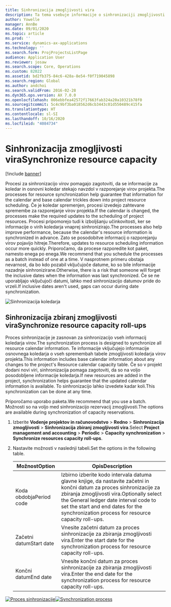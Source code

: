 ```yaml
---
title: Sinhronizacija zmogljivosti vira
description: Ta tema vsebuje informacije o sinhronizaciji zmogljivosti vira v koledarjih in projektih.
author: Yowelle
manager: AnnBe
ms.date: 09/01/2020
ms.topic: article
ms.prod: ''
ms.service: dynamics-ax-applications
ms.technology: ''
ms.search.form: ProjProjectsListPage
audience: Application User
ms.reviewer: josaw
ms.search.scope: Core, Operations
ms.custom: 82022
ms.assetid: bd2fb375-84c6-428a-8e54-f0f719045898
ms.search.region: Global
ms.author: andchoi
ms.search.validFrom: 2016-02-28
ms.dyn365.ops.version: AX 7.0.0
ms.openlocfilehash: 006ebbfea42572f17663fab324a20a10321b78f0
ms.sourcegitcommit: 5c4c9bf3ba018562d6cb3443c01d550489c415fa
ms.translationtype: HT
ms.contentlocale: sl-SI
ms.lasthandoff: 10/16/2020
ms.locfileid: "4084734"
---
```

# <a name="synchronize-resource-capacity"></a><span data-ttu-id="df49a-103">Sinhronizacija zmogljivosti vira</span><span class="sxs-lookup"><span data-stu-id="df49a-103">Synchronize resource capacity</span></span>

[!include [banner](../includes/banner.md)]

<span data-ttu-id="df49a-104">Procesi za sinhronizacijo virov pomagajo zagotoviti, da se informacije za koledar in osnovni koledar stekajo navzdol v razporejanje virov projekta.</span><span class="sxs-lookup"><span data-stu-id="df49a-104">The processes for resource synchronization help guarantee that information for the calendar and base calendar trickles down into project resource scheduling.</span></span> <span data-ttu-id="df49a-105">Če je koledar spremenjen, procesi izvedejo zahtevane spremembe za razporejanje virov projekta.</span><span class="sxs-lookup"><span data-stu-id="df49a-105">If the calendar is changed, the processes make the required updates to the scheduling of project resources.</span></span> <span data-ttu-id="df49a-106">Procesi pripomorejo tudi k izboljšanju učinkovitosti, ker se informacije o virih koledarja vnaprej sinhronizirajo.</span><span class="sxs-lookup"><span data-stu-id="df49a-106">The processes also help improve performance, because the calendar's resource information is synchronized in advance.</span></span> <span data-ttu-id="df49a-107">Zato se posodobitve informacij o razporejanju virov pojavijo hitreje.</span><span class="sxs-lookup"><span data-stu-id="df49a-107">Therefore, updates to resource scheduling information occur more quickly.</span></span> <span data-ttu-id="df49a-108">Priporočamo, da procese razporedite kot paket, namesto enega po enega.</span><span class="sxs-lookup"><span data-stu-id="df49a-108">We recommend that you schedule the processes as a batch instead of one at a time.</span></span> <span data-ttu-id="df49a-109">V nasprotnem primeru obstaja nevarnost, da bo kdo pozabil vključujoče datume, ko so bile informacije nazadnje sinhronizirane.</span><span class="sxs-lookup"><span data-stu-id="df49a-109">Otherwise, there is a risk that someone will forget the inclusive dates when the information was last synchronized.</span></span> <span data-ttu-id="df49a-110">Če se ne uporabljajo vključujoči datumi, lahko med sinhronizacijo datumov pride do vrzeli.</span><span class="sxs-lookup"><span data-stu-id="df49a-110">If inclusive dates aren't used, gaps can occur during date synchronization.</span></span>

![Sinhronizacija koledarja](./media/projectresourcing04-1024x471.jpg)

## <a name="synchronize-resource-capacity-roll-ups"></a><span data-ttu-id="df49a-112">Sinhronizacija zbiranj zmogljivosti vira</span><span class="sxs-lookup"><span data-stu-id="df49a-112">Synchronize resource capacity roll-ups</span></span>

<span data-ttu-id="df49a-113">Proces sinhronizacije je zasnovan za sinhronizacijo vseh informacij koledarja virov.</span><span class="sxs-lookup"><span data-stu-id="df49a-113">The synchronization process is designed to synchronize all resource calendar information.</span></span> <span data-ttu-id="df49a-114">Te informacije vključujejo informacije osnovnega koledarja o vseh spremembah tabele zmogljivosti koledarja virov projekta.</span><span class="sxs-lookup"><span data-stu-id="df49a-114">This information includes base calendar information about any changes to the project's Resource calendar capacity table.</span></span> <span data-ttu-id="df49a-115">Če so v projekt dodani novi viri, sinhronizacija pomaga zagotoviti, da so na voljo posodobljene informacije koledarja.</span><span class="sxs-lookup"><span data-stu-id="df49a-115">If new resources are added in the project, synchronization helps guarantee that the updated calendar information is available.</span></span> <span data-ttu-id="df49a-116">To sinhronizacijo lahko izvedete kadar koli.</span><span class="sxs-lookup"><span data-stu-id="df49a-116">This synchronization can be done at any time.</span></span>

<span data-ttu-id="df49a-117">Priporočamo uporabo paketa.</span><span class="sxs-lookup"><span data-stu-id="df49a-117">We recommend that you use a batch.</span></span> <span data-ttu-id="df49a-118">Možnosti so na voljo med sinhronizacijo rezervacij zmogljivosti.</span><span class="sxs-lookup"><span data-stu-id="df49a-118">The options are available during synchronization of capacity reservations.</span></span>

1. <span data-ttu-id="df49a-119">Izberite **Vodenje projektov in računovodstvo** &gt; **Redno** &gt; **Sinhronizacija zmogljivosti** &gt; **Sinhronizacija zbiranj zmogljivosti vira**.</span><span class="sxs-lookup"><span data-stu-id="df49a-119">Select **Project management and accounting** &gt; **Periodic** &gt; **Capacity synchronization** &gt; **Synchronize resources capacity roll-ups**.</span></span>
2. <span data-ttu-id="df49a-120">Nastavite možnosti v naslednji tabeli.</span><span class="sxs-lookup"><span data-stu-id="df49a-120">Set the options in the following table.</span></span>

    | <span data-ttu-id="df49a-121">Možnost</span><span class="sxs-lookup"><span data-stu-id="df49a-121">Option</span></span>      | <span data-ttu-id="df49a-122">Opis</span><span class="sxs-lookup"><span data-stu-id="df49a-122">Description</span></span> |
    |-------------|-------------|
    | <span data-ttu-id="df49a-123">Koda obdobja</span><span class="sxs-lookup"><span data-stu-id="df49a-123">Period code</span></span> | <span data-ttu-id="df49a-124">Izbirno izberite kodo intervala datuma glavne knjige, da nastavite začetni in končni datum za proces sinhronizacije za zbiranja zmogljivosti vira.</span><span class="sxs-lookup"><span data-stu-id="df49a-124">Optionally select the General ledger date interval code to set the start and end dates for the synchronization process for resource capacity roll-ups.</span></span> |
    | <span data-ttu-id="df49a-125">Začetni datum</span><span class="sxs-lookup"><span data-stu-id="df49a-125">Start date</span></span>  | <span data-ttu-id="df49a-126">Vnesite začetni datum za proces sinhronizacije za zbiranja zmogljivosti vira.</span><span class="sxs-lookup"><span data-stu-id="df49a-126">Enter the start date for the synchronization process for resource capacity roll-ups.</span></span> |
    | <span data-ttu-id="df49a-127">Končni datum</span><span class="sxs-lookup"><span data-stu-id="df49a-127">End date</span></span>    | <span data-ttu-id="df49a-128">Vnesite končni datum za proces sinhronizacije za zbiranja zmogljivosti vira.</span><span class="sxs-lookup"><span data-stu-id="df49a-128">Enter the end date for the synchronization process for resource capacity roll-ups.</span></span> |

<span data-ttu-id="df49a-129">[![Proces sinhronizacije](./media/projectresourcing09.jpg)](./media/projectresourcing09.jpg)</span><span class="sxs-lookup"><span data-stu-id="df49a-129">[![Synchronization process](./media/projectresourcing09.jpg)](./media/projectresourcing09.jpg)</span></span>
